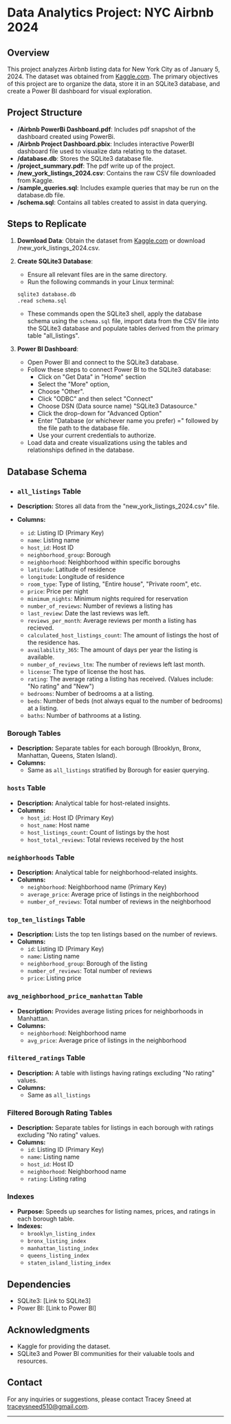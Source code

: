 
# Data Analytics Project: NYC Airbnb 2024

## Overview

This project analyzes Airbnb listing data for New York City as of January 5, 2024. The dataset was obtained from [Kaggle.com](https://www.kaggle.com/datasets/vrindakallu/new-york-dataset). The primary objectives of this project are to organize the data, store it in an SQLite3 database, and create a Power BI dashboard for visual exploration.

## Project Structure

-   **/Airbnb PowerBi Dashboard.pdf**: Includes pdf snapshot of the dashboard created using PowerBi.
-   **/Airbnb Project Dashboard.pbix**: Includes interactive PowerBI dashboard file used to visualize data relating to the dataset.
-  **/database.db**: Stores the SQLite3 database file.
- **/project_summary.pdf**: The pdf write up of the project.
-   **/new_york_listings_2024.csv**: Contains the raw CSV file downloaded from Kaggle.
-   **/sample_queries.sql**: Includes example queries that may be run on the database.db file.
-   **/schema.sql**: Contains all tables created to assist in data querying.


## Steps to Replicate

1.  **Download Data**: Obtain the dataset from [Kaggle.com](https://www.kaggle.com/datasets/vrindakallu/new-york-dataset) or download /new_york_listings_2024.csv.

2. **Create SQLite3 Database**: 
	- Ensure all relevant files are in the same directory.
	- Run the following commands in your Linux terminal: 
	```bash 
	sqlite3 database.db 
	.read schema.sql
	```
	- These commands open the SQLite3 shell, apply the database schema using the `schema.sql` file, import data from the CSV file into the SQLite3 database and populate tables derived from the primary table "all_listings".

4.  **Power BI Dashboard**:
    
    -   Open Power BI and connect to the SQLite3 database.
	- Follow these steps to connect Power BI to the SQLite3 database:
	    - Click on "Get Data" in "Home" section
	    - Select the "More" option,
	    - Choose "Other".
	    - Click "ODBC" and then select "Connect"
	    - Choose DSN (Data source name) "SQLite3 Datasource."
	    -  Click the drop-down for "Advanced Option"
	    - Enter "Database \(or whichever name you prefer) =" followed by the file path to the database file.
	    - Use your current credentials to authorize. 
    -   Load data and create visualizations using the tables and relationships defined in the database.

## Database Schema

-   ### `all_listings` Table

-   **Description:** Stores all data from the "new_york_listings_2024.csv" file.
-   **Columns:**
    -   `id`: Listing ID (Primary Key)
    -   `name`: Listing name
    -   `host_id`: Host ID
    -  `neighborhood_group`: Borough
    - `neighborhood`: Neighborhood within specific boroughs
    - `latitude`: Latitude of residence
    - `longitude`: Longitude of residence
    - `room_type`: Type of listing, "Entire house", "Private room", etc.
    - `price`: Price per night
    - `minimum_nights`: Minimum nights required for reservation
    - `number_of_reviews`: Number of reviews a listing has
    - `last_review`: Date the last reviews was left.
    - `reviews_per_month`: Average reviews per month a listing has recieved.
    - `calculated_host_listings_count`:  The amount of listings the host of the residence has.
    - `availability_365`: The amount of days per year the listing is available.
    - `number_of_reviews_ltm`: The number of reviews left last month.
    - `license`: The type of license the host has.
    - `rating`: The average rating a listing has received. (Values include: "No rating" and "New")
    - `bedrooms`: Number of bedrooms a at a listing.
    - `beds`: Number of beds (not always equal to the number of bedrooms) at a listing.
    - `baths`: Number of bathrooms at a listing.

### Borough Tables

-   **Description:** Separate tables for each borough (Brooklyn, Bronx, Manhattan, Queens, Staten Island).
-   **Columns:**
    -   Same as `all_listings` stratified by Borough for easier querying.

### `hosts` Table

-   **Description:** Analytical table for host-related insights.
-   **Columns:**
    -   `host_id`: Host ID (Primary Key)
    -   `host_name`: Host name
    -   `host_listings_count`: Count of listings by the host
    -   `host_total_reviews`: Total reviews received by the host

### `neighborhoods` Table

-   **Description:** Analytical table for neighborhood-related insights.
-   **Columns:**
    -   `neighborhood`: Neighborhood name (Primary Key)
    -   `average_price`: Average price of listings in the neighborhood
    -   `number_of_reviews`: Total number of reviews in the neighborhood

### `top_ten_listings` Table

-   **Description:** Lists the top ten listings based on the number of reviews.
-   **Columns:**
    -   `id`: Listing ID (Primary Key)
    -   `name`: Listing name
    -   `neighborhood_group`: Borough of the listing
    -   `number_of_reviews`: Total number of reviews
    -   `price`: Listing price

### `avg_neighborhood_price_manhattan` Table

-   **Description:** Provides average listing prices for neighborhoods in Manhattan.
-   **Columns:**
    -   `neighborhood`: Neighborhood name
    -   `avg_price`: Average price of listings in the neighborhood

### `filtered_ratings` Table

-   **Description:** A table with listings having ratings excluding "No rating" values.
-   **Columns:**
    -   Same as `all_listings`

### Filtered Borough Rating Tables

-   **Description:** Separate tables for listings in each borough with ratings excluding "No rating" values.
-   **Columns:**
    -   `id`: Listing ID (Primary Key)
    -   `name`: Listing name
    -   `host_id`: Host ID
    -   `neighborhood`: Neighborhood name
    -   `rating`: Listing rating

### Indexes

-   **Purpose:** Speeds up searches for listing names, prices, and ratings in each borough table.
-   **Indexes:**
    -   `brooklyn_listing_index`
    -   `bronx_listing_index`
    -   `manhattan_listing_index`
    -   `queens_listing_index`
    -   `staten_island_listing_index`

## Dependencies

-   SQLite3: [Link to SQLite3]
-   Power BI: [Link to Power BI]


## Acknowledgments

-   Kaggle for providing the dataset.
-   SQLite3 and Power BI communities for their valuable tools and resources.

## Contact

For any inquiries or suggestions, please contact Tracey Sneed at [traceysneed510@gmail.com](mailto:traceysneed510@gmail.com).

----------

